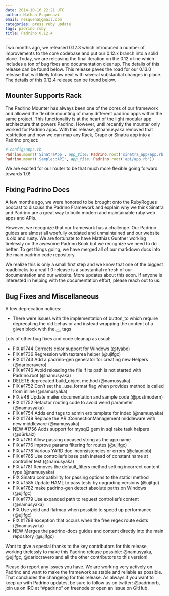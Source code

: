 ```yaml
---
date: 2014-10-16 22:21 UTC
author: Nathan Esquenazi
email: nesquena@gmail.com
categories: press ruby update
tags: padrino ruby
title: Padrino 0.12.4
---
```


Two months ago, we released 0.12.3 which introduced a number of improvements to the core codebase and put our 0.12.x branch into a solid place. Today, we are releasing the final iteration on the 0.12.x line which includes a ton of bug fixes and documentation cleanup. The details of this release can be found below. This release paves the road for our 0.13.0 release that will likely follow next with several substantial changes in place. The details of this 0.12.4 release can be found below.


## Mounter Supports Rack

The Padrino Mounter has always been one of the cores of our framework and allowed the flexible mounting of many different padrino apps within the same project. This functionality is at the heart of the light modular app architecture that powers Padrino. However, until recently the mounter only worked for Padrino apps. With this release, @namusyaka removed that restriction and now we can map any Rack, Grape or Sinatra app into a Padrino project:

~~~ ruby
# config/apps.rb
Padrino.mount('SinatraApp', app_file: Padrino.root('sinatra_app/app.rb'))
Padrino.mount('Sample::API', app_file: Padrino.root('api/app.rb'))
~~~

We are excited for our router to be that much more flexible going forward towards 1.0!


## Fixing Padrino Docs

A few months ago, we were honored to be brought onto the RubyRogues podcast to discuss the Padrino Framework and explain why we think Sinatra and Padrino are a great way to build modern and maintainable ruby web apps and APIs.

However, we recognize that our framework has a challenge. Our Padrino guides are almost all woefully outdated and unmaintained and our website is old and rusty. We are fortunate to have Matthias Gunther working tirelessly on the awesome Padrino Book but we recognize we need to do better. To get things going, we have merged all of our markdown docs into the main padrino code repository.

We realize this is only a small first step and we know that one of the biggest roadblocks to a real 1.0 release is a substantial refresh of our documentation and our website. More updates about this soon. If anyone is interested in helping with the documentation effort, please reach out to us.


## Bug Fixes and Miscellaneous

A few deprecation notices:

- There were issues with the implementation of button_to which require deprecating the old behavior and instead wrapping the content of a given block with the <button></button> tags

Lots of other bug fixes and code cleanup as usual:

- FIX #1744 Corrects color support for Windows (@tyabe)
- FIX #1736 Regression with textarea helper (@ujifgc)
- FIX #1743 Add a padrino-gen generator for creating new Helpers (@dariocravero)
- FIX #1746 Avoid reloading the file if its path is not started with Padrino.root (@namusyaka)
- DELETE deprecated build_object method (@namusyaka)
- FIX #1752 Don’t set the _use_format flag when provides method is called from inline (@namusyaka)
- FIX #48 Update mailer documentation and sample code (@postmodern)
- FIX #1752 Refactor routing code to avoid weird parameter (@namusyaka)
- FIX #1754 Adds end tags to admin erb template for index (@namusyaka)
- FIX #1749 Replace the AR::ConnectionManagement middleware with new middleware (@namusyaka)
- NEW #1756 Adds support for mysql2 gem in sql rake task helpers (@d6rkaiz)
- FIX #1761 Allow passing upcased string as the app name
- FIX #1776 improve params filtering for routes (@ujifgc)
- FIX #1778 Various YARD doc inconsistencies or errors (@claudiob)
- FIX #1765 Use controller’s base path instead of constant name at controller test (@namusyaka)
- FIX #1781 Removes the default_filters method setting incorrect content-type (@namusyaka)
- FIX Sinatra compatibility for passing options to the static! method
- FIX #1585 Update HAML to pass tests by upgrading versions (@ujifgc)
- FIX #1782 make padrino-gen detect absolute paths on Windows (@ujifgc)
- FIX #1779 Use expanded path to request controller’s content (@namusyaka)
- FIX Use yield and flatmap when possible to speed up performance (@ujifgc)
- FIX #1788 exception that occurs when the free regex route exists (@namusyaka)
- NEW Merges the padrino-docs guides and content directly into the main repository (@ujifgc)

Want to give a special thanks to the key contributors for this release, working tirelessly to make this Padrino release possible: @namusyaka, @ujifgc, @dariocravero and all the other contributors to this version!

Please do report any issues you have. We are working very actively on Padrino and want to make the framework as stable and reliable as possible. That concludes the changelog for this release. As always if you want to keep up with Padrino updates, be sure to follow us on twitter: @padrinorb, join us on IRC at “#padrino” on freenode or open an issue on GitHub.

